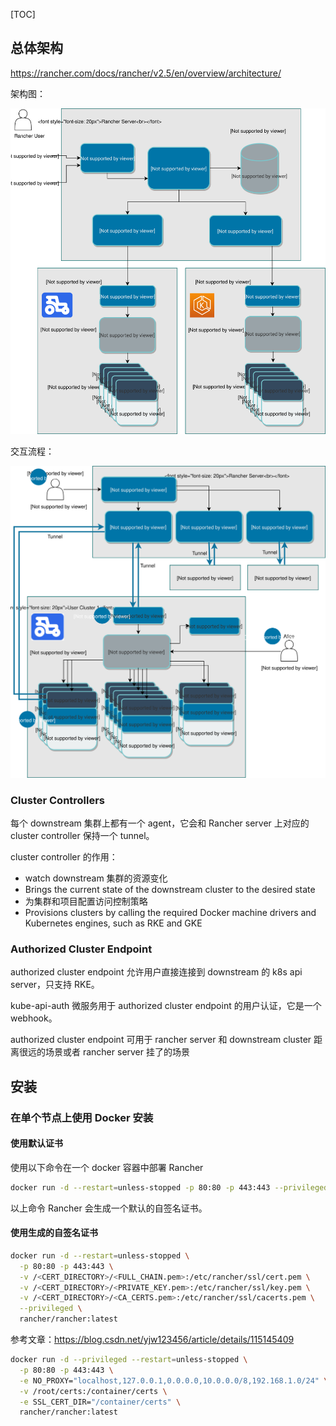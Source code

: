 [TOC]

## 总体架构

https://rancher.com/docs/rancher/v2.5/en/overview/architecture/

架构图：

![Architecture](images/rancher/rancher-architecture-rancher-api-server.svg)

交互流程：

![Rancher Components](images/rancher/rancher-architecture-cluster-controller.svg)

### Cluster Controllers

每个 downstream 集群上都有一个 agent，它会和 Rancher server 上对应的 cluster controller 保持一个 tunnel。

cluster controller 的作用：

- watch downstream 集群的资源变化
- Brings the current state of the downstream cluster to the desired state
- 为集群和项目配置访问控制策略
- Provisions clusters by calling the required Docker machine drivers and Kubernetes engines, such as RKE and GKE

### Authorized Cluster Endpoint

authorized cluster endpoint 允许用户直接连接到 downstream 的 k8s api server，只支持 RKE。

kube-api-auth 微服务用于 authorized cluster endpoint 的用户认证，它是一个 webhook。

authorized cluster endpoint 可用于 rancher server 和 downstream cluster 距离很远的场景或者 rancher server 挂了的场景

## 安装

### 在单个节点上使用 Docker 安装

#### 使用默认证书

使用以下命令在一个 docker 容器中部署 Rancher

```sh
docker run -d --restart=unless-stopped -p 80:80 -p 443:443 --privileged rancher/rancher
```

以上命令 Rancher 会生成一个默认的自签名证书。 



#### 使用生成的自签名证书

```sh
docker run -d --restart=unless-stopped \
  -p 80:80 -p 443:443 \
  -v /<CERT_DIRECTORY>/<FULL_CHAIN.pem>:/etc/rancher/ssl/cert.pem \
  -v /<CERT_DIRECTORY>/<PRIVATE_KEY.pem>:/etc/rancher/ssl/key.pem \
  -v /<CERT_DIRECTORY>/<CA_CERTS.pem>:/etc/rancher/ssl/cacerts.pem \
  --privileged \
  rancher/rancher:latest
```

参考文章：https://blog.csdn.net/yjw123456/article/details/115145409
```sh
docker run -d --privileged --restart=unless-stopped \
  -p 80:80 -p 443:443 \
  -e NO_PROXY="localhost,127.0.0.1,0.0.0.0,10.0.0.0/8,192.168.1.0/24" \
  -v /root/certs:/container/certs \
  -e SSL_CERT_DIR="/container/certs" \
  rancher/rancher:latest
```

